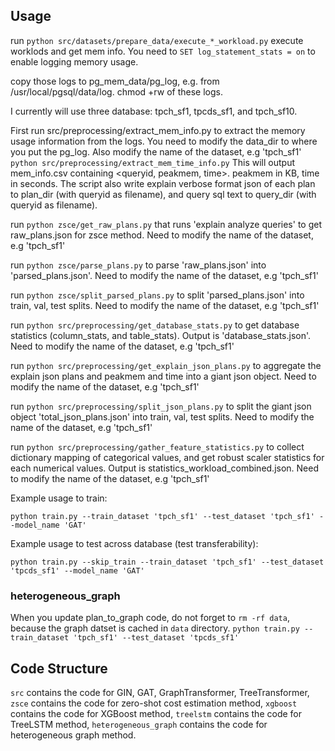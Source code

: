 ## Usage

run `python src/datasets/prepare_data/execute_*_workload.py` execute worklods and get mem info.
You need to `SET log_statement_stats = on` to enable logging memory usage.

copy those logs to pg_mem_data/pg_log, e.g. from /usr/local/pgsql/data/log.
chmod +rw of these logs.

I currently will use three database: tpch_sf1, tpcds_sf1, and tpch_sf10.


First run src/preprocessing/extract_mem_info.py to extract the memory usage information from the logs. 
You need to modify the data_dir to where you put the pg_log. Also modify the name of the dataset, e.g 'tpch_sf1'
`python src/preprocessing/extract_mem_time_info.py`
This will output mem_info.csv containing <queryid, peakmem, time>. 
peakmem in KB, time in seconds.
The script also write explain verbose format json of each plan to plan_dir (with queryid as filename),
and query sql text to query_dir (with queryid as filename).

<!-- run `python zsce/get_raw_plans.py` which will create new_mem_info.csv containing <queryid, peakmem> but there are fewer rows, because only the queries that succeed executing are included (timeout queries are excluded). This is to ensure all methods have the same train set, val set, and test set. -->

run `python zsce/get_raw_plans.py` that runs 'explain analyze queries' to get raw_plans.json for zsce method. Need to modify the name of the dataset, e.g 'tpch_sf1'

run `python zsce/parse_plans.py` to parse 'raw_plans.json' into 'parsed_plans.json'. Need to modify the name of the dataset, e.g 'tpch_sf1'

run `python zsce/split_parsed_plans.py` to split 'parsed_plans.json' into train, val, test splits. Need to modify the name of the dataset, e.g 'tpch_sf1'

run `python src/preprocessing/get_database_stats.py` to get database statistics (column_stats, and table_stats). Output is 'database_stats.json'. Need to modify the name of the dataset, e.g 'tpch_sf1'

run `python src/preprocessing/get_explain_json_plans.py` to aggregate the explain json plans and peakmem and time into a giant json object. Need to modify the name of the dataset, e.g 'tpch_sf1'

run `python src/preprocessing/split_json_plans.py` to split the giant json object 'total_json_plans.json' into train, val, test splits. Need to modify the name of the dataset, e.g 'tpch_sf1'

run `python src/preprocessing/gather_feature_statistics.py` to collect dictionary mapping of categorical values, and get robust scaler statistics for each numerical values. Output is statistics_workload_combined.json. Need to modify the name of the dataset, e.g 'tpch_sf1'

Example usage to train:
```
python train.py --train_dataset 'tpch_sf1' --test_dataset 'tpch_sf1' --model_name 'GAT'
```

Example usage to test across database (test transferability):
```
python train.py --skip_train --train_dataset 'tpch_sf1' --test_dataset 'tpcds_sf1' --model_name 'GAT'
```

### heterogeneous_graph
When you update plan_to_graph code, do not forget to `rm -rf data`, because the graph datset is cached in `data` directory.
`python train.py --train_dataset 'tpch_sf1' --test_dataset 'tpcds_sf1'`


## Code Structure

`src` contains the code for GIN, GAT, GraphTransformer, TreeTransformer, `zsce` contains the code for zero-shot cost estimation method, `xgboost` contains the code for XGBoost method, `treelstm` contains the code for TreeLSTM method, `heterogeneous_graph` contains the code for heterogeneous graph method.